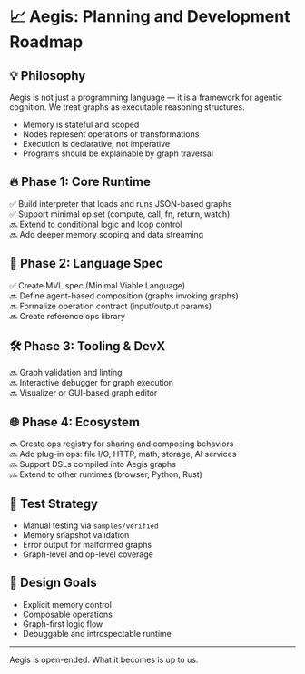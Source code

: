 # 📈 Aegis: Planning and Development Roadmap

## 💡 Philosophy
Aegis is not just a programming language — it is a framework for agentic cognition. We treat graphs as executable reasoning structures.

- Memory is stateful and scoped
- Nodes represent operations or transformations
- Execution is declarative, not imperative
- Programs should be explainable by graph traversal

## 🔥 Phase 1: Core Runtime
✅ Build interpreter that loads and runs JSON-based graphs  
✅ Support minimal op set (compute, call, fn, return, watch)  
🔜 Extend to conditional logic and loop control  
🔜 Add deeper memory scoping and data streaming  

## 🧠 Phase 2: Language Spec
✅ Create MVL spec (Minimal Viable Language)  
🔜 Define agent-based composition (graphs invoking graphs)  
🔜 Formalize operation contract (input/output params)  
🔜 Create reference ops library

## 🛠 Phase 3: Tooling & DevX
🔜 Graph validation and linting  
🔜 Interactive debugger for graph execution  
🔜 Visualizer or GUI-based graph editor  

## 🌐 Phase 4: Ecosystem
🔜 Create ops registry for sharing and composing behaviors  
🔜 Add plug-in ops: file I/O, HTTP, math, storage, AI services  
🔜 Support DSLs compiled into Aegis graphs  
🔜 Extend to other runtimes (browser, Python, Rust)

## 🧪 Test Strategy
- Manual testing via `samples/verified`
- Memory snapshot validation
- Error output for malformed graphs
- Graph-level and op-level coverage

## 🎯 Design Goals
- Explicit memory control
- Composable operations
- Graph-first logic flow
- Debuggable and introspectable runtime

---
Aegis is open-ended. What it becomes is up to us.
